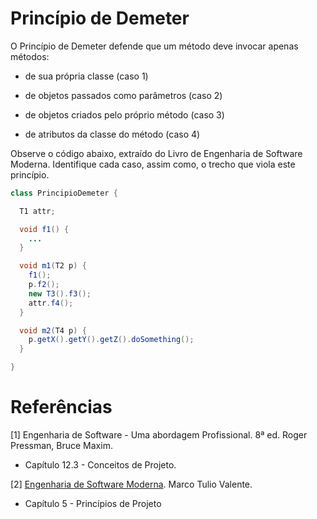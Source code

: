 # Princípio de Demeter

O Princípio de Demeter defende que um método deve invocar apenas métodos:

* de sua própria classe (caso 1)

* de objetos passados como parâmetros (caso 2)

* de objetos criados pelo próprio método (caso 3)

* de atributos da classe do método (caso 4)

Observe o código abaixo, extraído do Livro de Engenharia de Software Moderna. Identifique cada caso, assim como, o trecho que viola este princípio.

```java
class PrincipioDemeter {

  T1 attr;

  void f1() { 
    ...
  }

  void m1(T2 p) {
    f1();           
    p.f2();        
    new T3().f3();  
    attr.f4();      
  }

  void m2(T4 p) {
    p.getX().getY().getZ().doSomething();
  }

}
```

# Referências

[1] Engenharia de Software - Uma abordagem Profissional. 8ª ed. Roger Pressman, Bruce Maxim. 
- Capítulo 12.3 - Conceitos de Projeto. 

[2] [Engenharia de Software Moderna](https://engsoftmoderna.info). Marco Tulio Valente. 
- Capítulo 5 - Princípios de Projeto